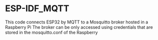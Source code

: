 # ESP-IDF_MQTT
This code connects ESP32 by MQTT to a Mosquitto broker hosted in a Raspberry Pi
The broker can be only accessed using credentials that are stored in the mosquitto.conf of the Raspberry
